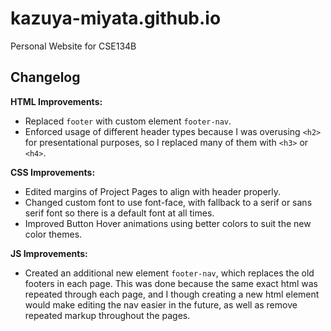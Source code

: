 # kazuya-miyata.github.io

Personal Website for CSE134B

## Changelog
**HTML Improvements:**
- Replaced `footer` with custom element `footer-nav`. 
- Enforced usage of different header types because I was overusing `<h2>` for presentational purposes, so I replaced many of them with `<h3>` or `<h4>`.

**CSS Improvements:**
- Edited margins of Project Pages to align with header properly. 
- Changed custom font to use font-face, with fallback to a serif or sans serif font so there is a default font at all times.
- Improved Button Hover animations using better colors to suit the new color themes.

**JS Improvements:**
- Created an additional new element `footer-nav`, which replaces the old footers in each page. This was done because the same exact html was repeated through each page, and I though creating a new html element would make editing the nav easier in the future, as well as remove repeated markup throughout the pages.